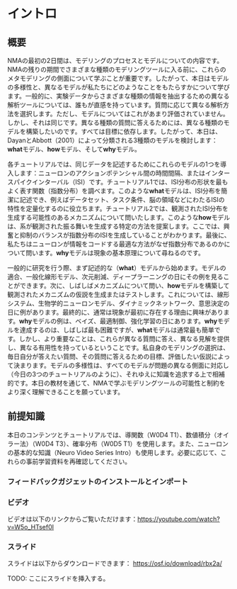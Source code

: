 # イントロ

## 概要

NMAの最初の2日間は、モデリングのプロセスとモデルについての内容です。NMAの残りの期間でさまざまな種類のモデリングツールに入る前に、これらのメタモデリングの側面について学ぶことが重要です。したがって、本日はモデルの多様性と、異なるモデルが私たちにどのようなことをもたらすかについて学びます。一般的に、実験データからさまざまな種類の情報を抽出するための異なる解析ツールについては、誰もが直感を持っています。質問に応じて異なる解析方法を選択します。ただし、モデルについてはこれがあまり評価されていません。しかし、それは同じです。異なる種類の質問に答えるためには、異なる種類のモデルを構築したいのです。すべては目標に依存します。したがって、本日は、DayanとAbbott（2001）によって分類される3種類のモデルを検討します：**what**モデル、**how**モデル、そして**why**モデル。

各チュートリアルでは、同じデータを記述するためにこれらのモデルの1つを導入します：ニューロンのアクションポテンシャル間の時間間隔、またはインタースパイクインターバル（ISI）です。チュートリアル1では、ISI分布の形状を最もよく表す関数（指数分布）を調べます。このような**what**モデルは、ISI分布を簡潔に記述でき、例えばデータセット、タスク条件、脳の領域などにわたるISIの特性を定量化するのに役立ちます。チュートリアル2では、観測されたISI分布を生成する可能性のあるメカニズムについて問いたします。このような**how**モデルは、系が観測された振る舞いを生成する特定の方法を提案します。ここでは、興奮と抑制のバランスが指数分布のISIを生成していることがわかります。最後に、私たちはニューロンが情報をコードする最適な方法がなぜ指数分布であるのかについて問います。**why**モデルは現象の基本原理について尋ねるのです。

一般的に研究を行う際、まず記述的な（**what**）モデルから始めます。モデルの適合、一般化線形モデル、次元削減、ディープラーニングの日にその例を見ることができます。次に、しばしばメカニズムについて問い、**how**モデルを構築して観測されたメカニズムの仮説を生成またはテストします。これについては、線形システム、生物学的ニューロンモデル、ダイナミックネットワーク、意思決定の日に例があります。最終的に、通常は現象が最初に存在する理由に興味があります。**why**モデルの例は、ベイズ、最適制御、強化学習の日にあります。**why**モデルを達成するのは、しばしば最も困難ですが、**what**モデルは通常最も簡単です。しかし、より重要なことは、これらが異なる質問に答え、異なる見解を提供し、異なる有用性を持っているということです。私自身のモデリングの選択は、毎日自分が答えたい質問、その質問に答えるための目標、評価したい仮説によって決まります。モデルの多様性は、すべてのモデルが問題の異なる側面に対応し（今日の3つのチュートリアルのように）、それゆえに知識を追求する上で相補的です。本日の教材を通じて、NMAで学ぶモデリングツールの可能性と制約をより深く理解できることを願っています。

## 前提知識

本日のコンテンツとチュートリアルでは、導関数（W0D4 T1）、数値積分（オイラー法）（W0D4 T3）、確率分布（W0D5 T1）を使用します。また、ニューロンの基本的な知識（Neuro Video Series Intro）も使用します。必要に応じて、これらの事前学習資料を再確認してください。

### フィードバックガジェットのインストールとインポート


### ビデオ
ビデオは以下のリンクからご覧いただけます：https://youtube.com/watch?v=W5o_HTsef0I
<YouTube id="cV2q-vpdKUA" />


### スライド
スライドは以下からダウンロードできます： https://osf.io/download/rbx2a/

TODO: ここにスライドを挿入する。